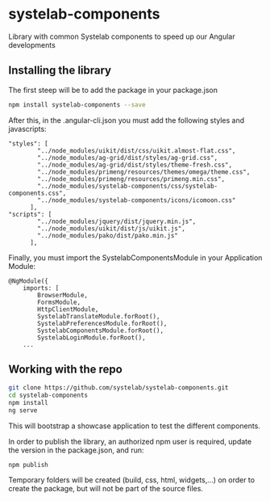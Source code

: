 # systelab-components

Library with common Systelab components to speed up our Angular developments

## Installing the library

The first steep will be to add the package in your package.json

```bash
npm install systelab-components --save
```

After this, in the .angular-cli.json you must add the following styles and javascripts:

```
"styles": [
        "../node_modules/uikit/dist/css/uikit.almost-flat.css",
        "../node_modules/ag-grid/dist/styles/ag-grid.css",
        "../node_modules/ag-grid/dist/styles/theme-fresh.css",
        "../node_modules/primeng/resources/themes/omega/theme.css",
        "../node_modules/primeng/resources/primeng.min.css",
        "../node_modules/systelab-components/css/systelab-components.css",
        "../node_modules/systelab-components/icons/icomoon.css"
      ],
"scripts": [
        "../node_modules/jquery/dist/jquery.min.js",
        "../node_modules/uikit/dist/js/uikit.js",
        "../node_modules/pako/dist/pako.min.js"
      ],
```

Finally, you must import the SystelabComponentsModule in your Application Module:

```
@NgModule({
	imports: [
		BrowserModule,
		FormsModule,
		HttpClientModule,
		SystelabTranslateModule.forRoot(),
		SystelabPreferencesModule.forRoot(),
		SystelabComponentsModule.forRoot(),
		SystelabLoginModule.forRoot(),
    ...
```

## Working with the repo


```bash
git clone https://github.com/systelab/systelab-components.git
cd systelab-components
npm install
ng serve
```

This will bootstrap a showcase application to test the different components.

In order to publish the library, an authorized npm user is required, update the version in the package.json, and run:

```npm
npm publish
```

Temporary folders will be created (build, css, html, widgets,...) on order to create the package, but will not be part of the source files.
